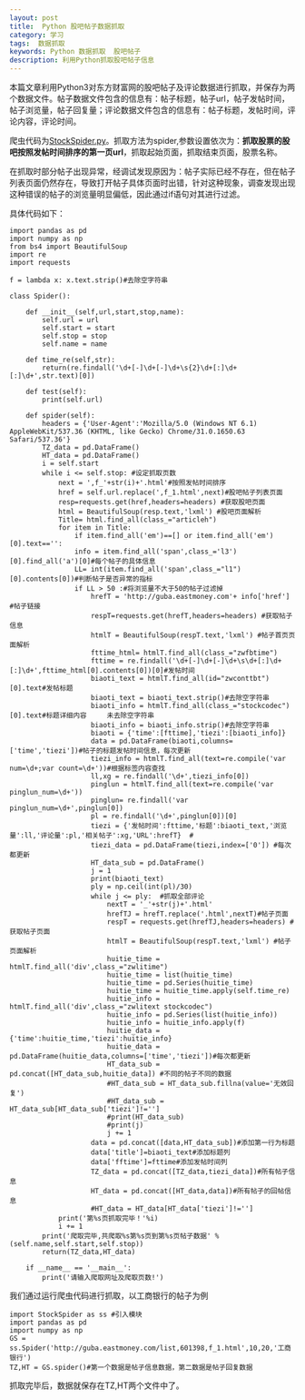 ```yaml
---
layout: post
title:  Python 股吧帖子数据抓取
category: 学习
tags:  数据抓取 
keywords: Python 数据抓取  股吧帖子
description: 利用Python抓取股吧帖子信息
---
```


本篇文章利用Python3对东方财富网的股吧帖子及评论数据进行抓取，并保存为两个数据文件。帖子数据文件包含的信息有：帖子标题，帖子url，帖子发帖时间，帖子浏览量，帖子回复量；评论数据文件包含的信息有：帖子标题，发帖时间，评论内容，评论时间。

爬虫代码为[StockSpider.py]({{site.url}}/assets/src.zip)。抓取方法为spider,参数设置依次为：**抓取股票的股吧按照发帖时间排序的第一页url**，抓取起始页面，抓取结束页面，股票名称。

在抓取时部分帖子出现异常，经调试发现原因为：帖子实际已经不存在，但在帖子列表页面仍然存在，导致打开帖子具体页面时出错，针对这种现象，调查发现出现这种错误的帖子的浏览量明显偏低，因此通过if语句对其进行过滤。

具体代码如下：

    import pandas as pd
    import numpy as np
    from bs4 import BeautifulSoup
    import re
    import requests

    f = lambda x: x.text.strip()#去除空字符串

    class Spider():

        def __init__(self,url,start,stop,name):
            self.url = url		
            self.start = start
            self.stop = stop
            self.name = name
    
        def time_re(self,str):
            return(re.findall('\d+[-]\d+[-]\d+\s{2}\d+[:]\d+[:]\d+',str.text)[0])
	
        def test(self):
            print(self.url)

        def spider(self):
            headers = {'User-Agent':'Mozilla/5.0 (Windows NT 6.1) AppleWebKit/537.36 (KHTML, like Gecko) Chrome/31.0.1650.63 Safari/537.36'}
            TZ_data = pd.DataFrame()
            HT_data = pd.DataFrame()
            i = self.start
            while i <= self.stop: #设定抓取页数
                next = ',f_'+str(i)+'.html'#按照发帖时间排序
                href = self.url.replace(',f_1.html',next)#股吧帖子列表页面
                resp=requests.get(href,headers=headers) #获取股吧页面
                html = BeautifulSoup(resp.text,'lxml') #股吧页面解析
                Title= html.find_all(class_="articleh")
                for item in Title:
                    if item.find_all('em')==[] or item.find_all('em')[0].text=='':
                    info = item.find_all('span',class_='l3')[0].find_all('a')[0]#每个帖子的具体信息
                    LL= int(item.find_all('span',class_="l1")[0].contents[0])#判断帖子是否异常的指标
                    if LL > 50 :#将浏览量不大于50的帖子过滤掉
                        hrefT = 'http://guba.eastmoney.com'+ info['href'] #帖子链接
                        respT=requests.get(hrefT,headers=headers) #获取帖子信息
                        htmlT = BeautifulSoup(respT.text,'lxml') #帖子首页页面解析
                        fttime_html= htmlT.find_all(class_="zwfbtime")
                        fttime = re.findall('\d+[-]\d+[-]\d+\s\d+[:]\d+[:]\d+',fttime_html[0].contents[0])[0]#发帖时间
                        biaoti_text = htmlT.find_all(id="zwconttbt")[0].text#发帖标题
                        biaoti_text = biaoti_text.strip()#去除空字符串
                        biaoti_info = htmlT.find_all(class_="stockcodec")[0].text#标题详细内容     未去除空字符串
                        biaoti_info = biaoti_info.strip()#去除空字符串
                        biaoti = {'time':[fttime],'tiezi':[biaoti_info]}
                        data = pd.DataFrame(biaoti,columns=['time','tiezi'])#帖子的标题发帖时间信息，每次更新
                        tiezi_info = htmlT.find_all(text=re.compile('var num=\d+;var count=\d+'))#根据标签内容查找
                        ll,xg = re.findall('\d+',tiezi_info[0])
                        pinglun = htmlT.find_all(text=re.compile('var pinglun_num=\d+'))
                        pinglun= re.findall('var pinglun_num=\d+',pinglun[0])
                        pl = re.findall('\d+',pinglun[0])[0]
                        tiezi = {'发帖时间':fttime,'标题':biaoti_text,'浏览量':ll,'评论量':pl,'相关帖子':xg,'URL':hrefT}  #
                        tiezi_data = pd.DataFrame(tiezi,index=['0']) #每次都更新
                        HT_data_sub = pd.DataFrame()
                        j = 1
                        print(biaoti_text)
                        ply = np.ceil(int(pl)/30)
                        while j <= ply:  #抓取全部评论
                            nextT = '_'+str(j)+'.html'
                            hrefTJ = hrefT.replace('.html',nextT)#帖子页面
                            respT = requests.get(hrefTJ,headers=headers) #获取帖子页面
                            htmlT = BeautifulSoup(respT.text,'lxml') #帖子页面解析
                            huitie_time = htmlT.find_all('div',class_="zwlitime")
                            huitie_time = list(huitie_time)
                            huitie_time = pd.Series(huitie_time)
                            huitie_time = huitie_time.apply(self.time_re)
                            huitie_info = htmlT.find_all('div',class_="zwlitext stockcodec")
                            huitie_info = pd.Series(list(huitie_info))
                            huitie_info = huitie_info.apply(f)
                            huitie_data = {'time':huitie_time,'tiezi':huitie_info}
                            huitie_data = pd.DataFrame(huitie_data,columns=['time','tiezi'])#每次都更新
                            HT_data_sub = pd.concat([HT_data_sub,huitie_data]) #不同的帖子不同的数据
                            #HT_data_sub = HT_data_sub.fillna(value='无效回复')
                            #HT_data_sub = HT_data_sub[HT_data_sub['tiezi']!='']
                            #print(HT_data_sub)
                            #print(j)
                            j += 1
                        data = pd.concat([data,HT_data_sub])#添加第一行为标题
                        data['title']=biaoti_text#添加标题列
                        data['fftime']=fttime#添加发帖时间列
                        TZ_data = pd.concat([TZ_data,tiezi_data])#所有帖子信息
                        HT_data = pd.concat([HT_data,data])#所有帖子的回帖信息
                        #HT_data = HT_data[HT_data['tiezi']!='']
                print('第%s页抓取完毕！'%i)
                i += 1
            print('爬取完毕,共爬取%s第%s页到第%s页帖子数据' %(self.name,self.start,self.stop))
            return(TZ_data,HT_data)

        if __name__ == '__main__':
            print('请输入爬取网址及爬取页数!') 

我们通过运行爬虫代码进行抓取，以工商银行的帖子为例

    import StockSpider as ss #引入模块
    import pandas as pd
    import numpy as np
    GS = ss.Spider('http://guba.eastmoney.com/list,601398,f_1.html',10,20,'工商银行')
    TZ,HT = GS.spider()#第一个数据是帖子信息数据，第二数据是帖子回复数据    

抓取完毕后，数据就保存在TZ,HT两个文件中了。

